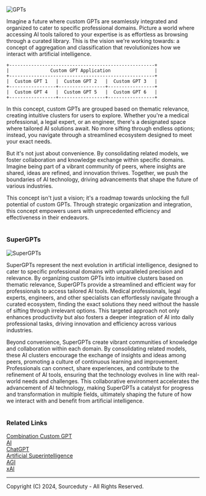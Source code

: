 ![GPTs](https://github.com/sourceduty/Custom_GPT_Apps/assets/123030236/cde4aacf-1d13-455e-8567-313513b93eb7)

Imagine a future where custom GPTs are seamlessly integrated and organized to cater to specific professional domains. Picture a world where accessing AI tools tailored to your expertise is as effortless as browsing through a curated library. This is the vision we're working towards: a concept of aggregation and classification that revolutionizes how we interact with artificial intelligence.

```
+-----------------------------------------------------+
|               Custom GPT Application                |
+-----------------------------------------------------+
|  Custom GPT 1   |  Custom GPT 2   |  Custom GPT 3   |
+-----------------+-----------------+-----------------+
|  Custom GPT 4   |  Custom GPT 5   |  Custom GPT 6   |
+-----------------+-----------------+-----------------+
```

In this concept, custom GPTs are grouped based on thematic relevance, creating intuitive clusters for users to explore. Whether you're a medical professional, a legal expert, or an engineer, there's a designated space where tailored AI solutions await. No more sifting through endless options; instead, you navigate through a streamlined ecosystem designed to meet your exact needs.

But it's not just about convenience. By consolidating related models, we foster collaboration and knowledge exchange within specific domains. Imagine being part of a vibrant community of peers, where insights are shared, ideas are refined, and innovation thrives. Together, we push the boundaries of AI technology, driving advancements that shape the future of various industries.

This concept isn't just a vision; it's a roadmap towards unlocking the full potential of custom GPTs. Through strategic organization and integration, this concept empowers users with unprecedented efficiency and effectiveness in their endeavors.

#
### SuperGPTs

![SuperGPTs](https://github.com/user-attachments/assets/7db81d90-d82b-445f-9e0f-54dcbbf86de6)

SuperGPTs represent the next evolution in artificial intelligence, designed to cater to specific professional domains with unparalleled precision and relevance. By organizing custom GPTs into intuitive clusters based on thematic relevance, SuperGPTs provide a streamlined and efficient way for professionals to access tailored AI tools. Medical professionals, legal experts, engineers, and other specialists can effortlessly navigate through a curated ecosystem, finding the exact solutions they need without the hassle of sifting through irrelevant options. This targeted approach not only enhances productivity but also fosters a deeper integration of AI into daily professional tasks, driving innovation and efficiency across various industries.

Beyond convenience, SuperGPTs create vibrant communities of knowledge and collaboration within each domain. By consolidating related models, these AI clusters encourage the exchange of insights and ideas among peers, promoting a culture of continuous learning and improvement. Professionals can connect, share experiences, and contribute to the refinement of AI tools, ensuring that the technology evolves in line with real-world needs and challenges. This collaborative environment accelerates the advancement of AI technology, making SuperGPTs a catalyst for progress and transformation in multiple fields, ultimately shaping the future of how we interact with and benefit from artificial intelligence.

#
### Related Links

[Combination Custom GPT](https://github.com/sourceduty/Combination_Custom_GPT)
<br>
[AI](https://github.com/sourceduty/AI)
<br>
[ChatGPT](https://github.com/sourceduty/ChatGPT)
<br>
[Artificial Superintelligence](https://github.com/sourceduty/Artificial_Superintelligence)
<br>
[AGI](https://github.com/sourceduty/AGI)
<br>
[xAI](https://github.com/sourceduty/AI)

***
Copyright (C) 2024, Sourceduty - All Rights Reserved.
